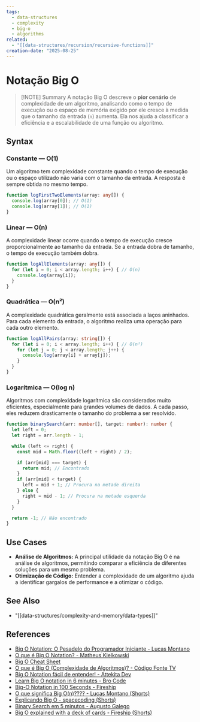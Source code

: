 ```yaml
---
tags:
  - data-structures
  - complexity
  - big-o
  - algorithms
related:
  - "[[data-structures/recursion/recursive-functions]]"
creation-date: "2025-08-25"
---
```


# Notação Big O

> [!NOTE] Summary
> A notação Big O descreve o **pior cenário** de complexidade de um algoritmo, analisando como o tempo de execução ou o espaço de memória exigido por ele cresce à medida que o tamanho da entrada (`n`) aumenta. Ela nos ajuda a classificar a eficiência e a escalabilidade de uma função ou algoritmo.

## Syntax

### Constante — O(1)

Um algoritmo tem complexidade constante quando o tempo de execução ou o espaço utilizado não varia com o tamanho da entrada. A resposta é sempre obtida no mesmo tempo.

```typescript
function logFirstTwoElements(array: any[]) {
  console.log(array[0]); // O(1)
  console.log(array[1]); // O(1)
}
```

### Linear — O(n)

A complexidade linear ocorre quando o tempo de execução cresce proporcionalmente ao tamanho da entrada. Se a entrada dobra de tamanho, o tempo de execução também dobra.

```typescript
function logAllElements(array: any[]) {
  for (let i = 0; i < array.length; i++) { // O(n)
    console.log(array[i]);
  }
}
```

### Quadrática — O(n²)

A complexidade quadrática geralmente está associada a laços aninhados. Para cada elemento da entrada, o algoritmo realiza uma operação para cada outro elemento.

```typescript
function logAllPairs(array: string[]) {
  for (let i = 0; i < array.length; i++) { // O(n²)
    for (let j = 0; j < array.length; j++) {
      console.log(array[i] + array[j]);
    }
  }
}
```

### Logarítmica — O(log n)

Algoritmos com complexidade logarítmica são considerados muito eficientes, especialmente para grandes volumes de dados. A cada passo, eles reduzem drasticamente o tamanho do problema a ser resolvido.

```typescript
function binarySearch(arr: number[], target: number): number {
  let left = 0;
  let right = arr.length - 1;

  while (left <= right) {
    const mid = Math.floor((left + right) / 2);

    if (arr[mid] === target) {
      return mid; // Encontrado
    }
    if (arr[mid] < target) {
      left = mid + 1; // Procura na metade direita
    } else {
      right = mid - 1; // Procura na metade esquerda
    }
  }

  return -1; // Não encontrado
}
```

## Use Cases

- **Análise de Algoritmos:** A principal utilidade da notação Big O é na análise de algoritmos, permitindo comparar a eficiência de diferentes soluções para um mesmo problema.
- **Otimização de Código:** Entender a complexidade de um algoritmo ajuda a identificar gargalos de performance e a otimizar o código.

## See Also

- "[[data-structures/complexity-and-memory/data-types]]"

## References

- [Big O Notation: O Pesadelo do Programador Iniciante - Lucas Montano](https://www.youtube.com/watch?v=GLKDo13920k)
- [O que é Big O Notation? - Matheus Kielkowski](https://medium.com/linkapi-solutions/o-que-%C3%A9-big-o-notation-32f171e4a045)
- [Big O Cheat Sheet](https://www.bigocheatsheet.com/)
- [O que é Big O (Complexidade de Algoritmos)? - Código Fonte TV](https://www.youtube.com/watch?v=QndXJL5ehS0)
- [Big O Notation fácil de entender! - Attekita Dev](https://youtu.be/FR44uWofQ7o)
- [Learn Big O notation in 6 minutes - Bro Code](https://youtu.be/XMUe3zFhM5c)
- [Big-O Notation in 100 Seconds - Fireship](https://youtu.be/2ZLl8JgPntc)
- [O que significa Big O(n)???? - Lucas Montano (Shorts)](https://www.youtube.com/shorts/aPhU-ZUYpeo?feature=share)
- [Explicando Big O - spacecoding (Shorts)](https://www.youtube.com/shorts/CyL-3ZhCwGo?feature=share)
- [Binary Search em 5 minutos - Augusto Galego](https://youtu.be/zSyV0VaTF3k)
- [Big O explained with a deck of cards - Fireship (Shorts)](https://www.youtube.com/shorts/WbF2bLbAUik?feature=share)
